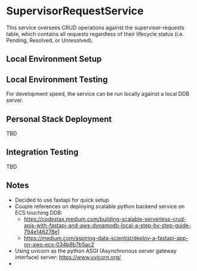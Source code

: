 # SupervisorRequestService

This service oversees CRUD operations against the supervisor-requests table,
which contains all requests regardless of their lifecycle status (i.e. 
Pending, Resolved, or Unresolved).

## Local Environment Setup

## Local Environment Testing
For development speed, the service can be run locally against a local DDB
server.

## Personal Stack Deployment
TBD

## Integration Testing
TBD

## Notes
* Decided to use fastapi for quick setup
* Couple references on deploying scalable python backend service on ECS touching DDB:
  * https://codestax.medium.com/building-scalable-serverless-crud-apis-with-fastapi-and-aws-dynamodb-local-a-step-by-step-guide-794e146278e1
  * https://medium.com/aspiring-data-scientist/deploy-a-fastapi-app-on-aws-ecs-034b8b7b5ac2
* Using uvicorn as the python ASGI (Asynchronous server gateway interface) server: https://www.uvicorn.org/
* 